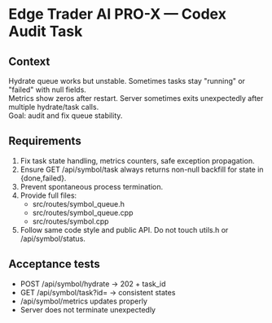 # Edge Trader AI PRO-X — Codex Audit Task

## Context
Hydrate queue works but unstable. Sometimes tasks stay "running" or "failed" with null fields.  
Metrics show zeros after restart. Server sometimes exits unexpectedly after multiple hydrate/task calls.  
Goal: audit and fix queue stability.

## Requirements
1. Fix task state handling, metrics counters, safe exception propagation.
2. Ensure GET /api/symbol/task always returns non-null backfill for state in {done,failed}.
3. Prevent spontaneous process termination.
4. Provide full files:
   - src/routes/symbol_queue.h
   - src/routes/symbol_queue.cpp
   - src/routes/symbol.cpp
5. Follow same code style and public API. Do not touch utils.h or /api/symbol/status.

## Acceptance tests
- POST /api/symbol/hydrate → 202 + task_id
- GET /api/symbol/task?id=<id> → consistent states
- /api/symbol/metrics updates properly
- Server does not terminate unexpectedly

